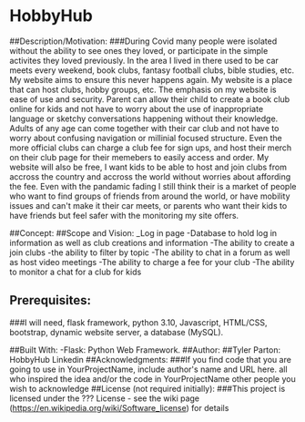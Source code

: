 # HobbyHub
##Description/Motivation:
###During Covid many people were isolated without the ability to see ones they loved, or participate in the simple activites they loved previously. In the area I lived in there used to be car meets every weekend, book clubs, fantasy football clubs, bible studies, etc. My website aims to ensure this never happens again. My website is a place that can host clubs, hobby groups, etc. The emphasis on my website is ease of use and security. Parent can allow their child to create a book club online for kids and not have to worry about the use of inappropriate language or sketchy conversations happening without their knowledge. Adults of any age can come together with their car club and not have to worry about confusing navigation or millinial focused structure. Even the more official clubs can charge a club fee for sign ups, and host their merch on their club page for their memebers to easily access and order. My website will also be free, I want kids to be able to host and join clubs from accross the country and accross the world without worries about affording the fee. Even with the pandamic fading I still think their is a market of people who want to find groups of friends from around the world, or have mobility issues and can't make it their car meets, or parents who want their kids to have friends but feel safer with the monitoring my site offers.

##Concept:
##Scope and Vision:
_Log in page
-Database to hold log in information as well as club creations and information
-The ability to create a join clubs
-the ability to filter by topic
-The ability to chat in a forum as well as host video meetings
-The ability to charge a fee for your club
-The ability to monitor a chat for a club for kids
## Prerequisites:
###I will need, flask framework, python 3.10, Javascript, HTML/CSS, bootstrap, dynamic website server, a database (MySQL).

##Built With:
-Flask: Python Web Framework.
##Author:
##Tyler Parton: HobbyHub Linkedin
##Acknowledgments:
###If you find code that you are going to use in YourProjectName, include author's name and URL here.
all who inspired the idea and/or the code in YourProjectName
other people you wish to acknowledge
##License (not required initially):
###This project is licensed under the ??? License - see the wiki page (https://en.wikipedia.org/wiki/Software_license) for details
